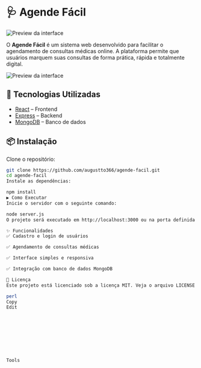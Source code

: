 # 🩺 Agende Fácil

![Preview da interface](/assets/preview1.png)

O **Agende Fácil** é um sistema web desenvolvido para facilitar o agendamento de consultas médicas online. A plataforma permite que usuários marquem suas consultas de forma prática, rápida e totalmente digital.

![Preview da interface](/assets/image.png)

## 🚀 Tecnologias Utilizadas

- [React](https://reactjs.org/) – Frontend
- [Express](https://expressjs.com/) – Backend
- [MongoDB](https://www.mongodb.com/) – Banco de dados

## 📦 Instalação

Clone o repositório:

```bash
git clone https://github.com/augustto366/agende-facil.git
cd agende-facil
Instale as dependências:

npm install
▶️ Como Executar
Inicie o servidor com o seguinte comando:

node server.js
O projeto será executado em http://localhost:3000 ou na porta definida em process.env.PORT.

✨ Funcionalidades
✅ Cadastro e login de usuários

✅ Agendamento de consultas médicas

✅ Interface simples e responsiva

✅ Integração com banco de dados MongoDB

📄 Licença
Este projeto está licenciado sob a licença MIT. Veja o arquivo LICENSE para mais informações.

perl
Copy
Edit









Tools


